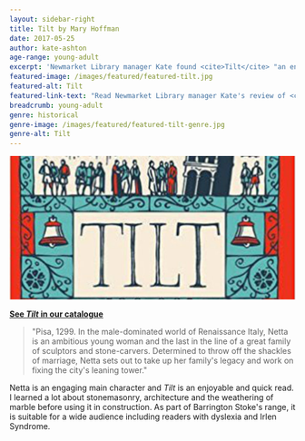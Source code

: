 ```yaml
---
layout: sidebar-right
title: Tilt by Mary Hoffman
date: 2017-05-25
author: kate-ashton
age-range: young-adult
excerpt: 'Newmarket Library manager Kate found <cite>Tilt</cite> "an enjoyable and quick read."'
featured-image: /images/featured/featured-tilt.jpg
featured-alt: Tilt
featured-link-text: "Read Newmarket Library manager Kate's review of <cite>Tilt</cite>, by Mary Hoffman."
breadcrumb: young-adult
genre: historical
genre-image: /images/featured/featured-tilt-genre.jpg
genre-alt: Tilt
---
```


![Tilt](/images/featured/featured-tilt.jpg)

**[See <cite>Tilt</cite> in our catalogue](https://suffolk.spydus.co.uk/cgi-bin/spydus.exe/ENQ/OPAC/BIBENQ?BRN=2079958)**

> "Pisa, 1299. In the male-dominated world of Renaissance Italy, Netta is an ambitious young woman and the last in the line of a great family of sculptors and stone-carvers. Determined to throw off the shackles of marriage, Netta sets out to take up her family's legacy and work on fixing the city's leaning tower."

Netta is an engaging main character and <cite>Tilt</cite> is an enjoyable and quick read. I learned a lot about stonemasonry, architecture and the weathering of marble before using it in construction. As part of Barrington Stoke's range, it is suitable for a wide audience including readers with dyslexia and Irlen Syndrome.
